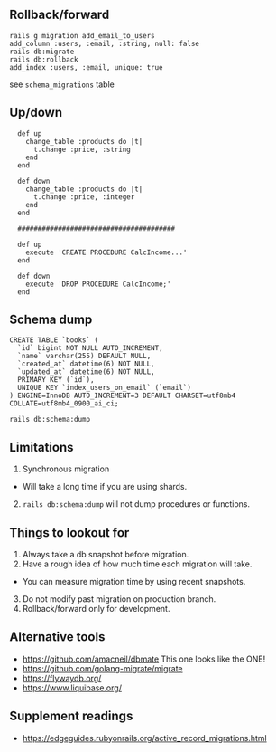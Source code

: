 ## Rollback/forward
```
rails g migration add_email_to_users
add_column :users, :email, :string, null: false
rails db:migrate
rails db:rollback
add_index :users, :email, unique: true
```
see `schema_migrations` table

## Up/down
```
  def up
    change_table :products do |t|
      t.change :price, :string
    end
  end

  def down
    change_table :products do |t|
      t.change :price, :integer
    end
  end

  #######################################

  def up
    execute 'CREATE PROCEDURE CalcIncome...'
  end

  def down
    execute 'DROP PROCEDURE CalcIncome;'
  end
```

## Schema dump
```
CREATE TABLE `books` (
  `id` bigint NOT NULL AUTO_INCREMENT,
  `name` varchar(255) DEFAULT NULL,
  `created_at` datetime(6) NOT NULL,
  `updated_at` datetime(6) NOT NULL,
  PRIMARY KEY (`id`),
  UNIQUE KEY `index_users_on_email` (`email`)
) ENGINE=InnoDB AUTO_INCREMENT=3 DEFAULT CHARSET=utf8mb4 COLLATE=utf8mb4_0900_ai_ci;

rails db:schema:dump
```

## Limitations
1. Synchronous migration
  - Will take a long time if you are using shards.
2. `rails db:schema:dump` will not dump procedures or functions.

## Things to lookout for
1. Always take a db snapshot before migration.
2. Have a rough idea of how much time each migration will take.
  - You can measure migration time by using recent snapshots.
3. Do not modify past migration on production branch.
4. Rollback/forward only for development.

## Alternative tools
 - https://github.com/amacneil/dbmate This one looks like the ONE!
 - https://github.com/golang-migrate/migrate
 - https://flywaydb.org/
 - https://www.liquibase.org/

## Supplement readings
 - https://edgeguides.rubyonrails.org/active_record_migrations.html
